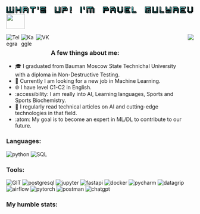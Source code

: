 <p>
  <img align='center' src="https://github.com/paverGulyaevich/paverGulyaevich/blob/main/text.gif" width='600' height='20' />
  <img align='center' src="https://media3.giphy.com/media/jcphjXkgPV8tOsAZPi/giphy.gif?cid=ecf05e47iod42gqy2ufcx8wcoablx04vf685xn0dvp5jm48p&ep=v1_gifs_search&rid=giphy.gif&ct=g" width='50' height='40'/>
</p>
<a href="https://t.me/paver_gulyaevich" target="blank"><img align="left" src="https://cdn-icons-png.flaticon.com/512/906/906377.png" alt="Telegram" height="40" width="40" /></a>&nbsp;
<a href="https://www.kaggle.com/pavergulyaevich" target="blank"><img align="left" src="https://www.kaggle.com/static/images/site-logo.svg" alt="Kaggle" height="40" width="40" /></a>&nbsp;
<a href="https://www.vk.com/pavergulyaevich"><img align="left" alt="VK" height="40" width="40" src="https://upload.wikimedia.org/wikipedia/commons/thumb/f/f3/VK_Compact_Logo_%282021-present%29.svg/2048px-VK_Compact_Logo_%282021-present%29.svg.png" /></a>

<img align='right' src="https://media3.giphy.com/media/ubTm0qEprEvOo/giphy.webp?cid=ecf05e47i2jq1xccvdpgvts4f64uhie8ea0yqh1a5unor8ik&ep=v1_gifs_search&rid=giphy.webp&ct=g" height="300"/>

### A few things about me:
- :mortar_board: I graduated from Bauman Moscow State Technichal University with a diploma in Non-Destructive Testing.
- :briefcase: Currently I am looking for a new job in Machine Learning.
- :globe_with_meridians: I have level C1-C2 in English.
- :accessibility: I am really into AI, Learning languages, Sports and Sports Biochemistry.
- :book: I regularly read technical articles on AI and cutting-edge technologies in that field.
- :atom: My goal is to become an expert in ML/DL to contribute to our future.
### Languages:

<p align="left">
      <img src="https://www.vectorlogo.zone/logos/python/python-icon.svg" alt="python" width="45" height="45"/>
      <img src="https://media.istockphoto.com/id/1298834585/vector/sql-icon-major-database-format-vector-icon-illustration.jpg?s=612x612&w=0&k=20&c=GibfLwPw_hjsQMVQUMf-GQIzrp3Bkh_KWOoN5WpOiPI=" alt="SQL" width="40" height="45"/> 
</p>

### Tools:

<p align="left">
      <img src="https://www.vectorlogo.zone/logos/git-scm/git-scm-icon.svg" alt="GIT" width="45" height="45"/>
      <img src="https://www.vectorlogo.zone/logos/postgresql/postgresql-icon.svg" alt="postgresql" width="45" height="45"/>
      <img src="https://upload.wikimedia.org/wikipedia/commons/thumb/3/38/Jupyter_logo.svg/1200px-Jupyter_logo.svg.png" alt="jupyter" width="40" height="45"/>
      <img src="https://cdn.worldvectorlogo.com/logos/fastapi.svg" alt="fastapi" width="45" height="45"/>
      <img src="https://www.vectorlogo.zone/logos/docker/docker-official.svg" alt="docker" width="50" height="40"/>
      <img src="https://upload.wikimedia.org/wikipedia/commons/thumb/1/1d/PyCharm_Icon.svg/1200px-PyCharm_Icon.svg.png" alt="pycharm" width="45" height="45"/>
      <img src="https://upload.wikimedia.org/wikipedia/commons/thumb/c/c9/DataGrip.svg/1200px-DataGrip.svg.png" alt="datagrip" width="45" height="45"/>
      <img src="https://airflow.apache.org/docs/apache-airflow/2.3.2/_images/pin_large.png" alt="airflow" width="45" height="45"/>
      <img src="https://upload.wikimedia.org/wikipedia/commons/thumb/1/10/PyTorch_logo_icon.svg/640px-PyTorch_logo_icon.svg.png" alt="pytorch" width="40" height="45"/>
      <img src="https://img.uxwing.com/wp-content/themes/uxwing/download/brands-social-media/postman-icon.png" alt="postman" width="45" height="45"/> 
      <img src="https://upload.wikimedia.org/wikipedia/commons/thumb/0/04/ChatGPT_logo.svg/1024px-ChatGPT_logo.svg.png" alt="chatgpt" width="45" height="45"/>        
</p>

### My humble stats:
<div id="stat" align="left">
    <img src="https://github-profile-summary-cards.vercel.app/api/cards/profile-details?username=paverGulyaevich&theme=github_dark" alt="" width='685'/>
    <img src="https://github-profile-summary-cards.vercel.app/api/cards/most-commit-language?username=paverGulyaevich&theme=github_dark" alt=""/>
     <img src="https://github-profile-summary-cards.vercel.app/api/cards/stats?username=paverGulyaevich&theme=github_dark" alt=""/>
</div>


